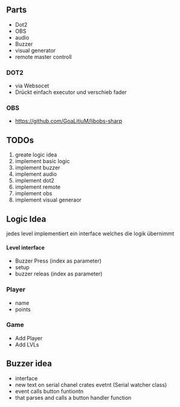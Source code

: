 ## Parts

- Dot2
- OBS
- audio
- Buzzer
- visual generator
- remote master controll

### DOT2

- via Websocet
- Drückt einfach executor und verschieb fader

### OBS
- https://github.com/GoaLitiuM/libobs-sharp



## TODOs

1. greate logic idea
2. implement basic logic
3. implement buzzer
4. implement audio
5. implement dot2
6. implement remote
7. implement obs
8. implement visual generaor


## Logic Idea

jedes level implementiert ein interface welches die logik übernimmt

#### Level interface
- Buzzer Press (index as parameter)
- setup
- buzzer releas (index as parameter)


### Player
- name
- points

### Game
- Add Player
- Add LVLs

## Buzzer idea

- interface
- new text on serial chanel crates evetnt (Serial watcher class)
- event calls button funtiontn
- that parses and calls a button handler function